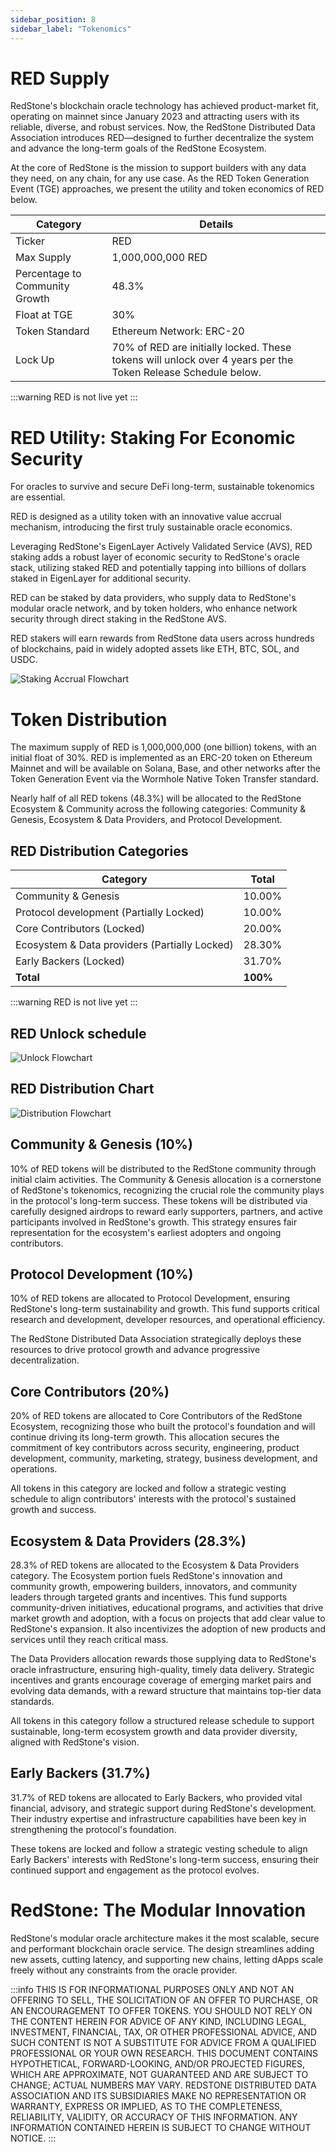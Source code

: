 ```yaml
---
sidebar_position: 8
sidebar_label: "Tokenomics"
---
```


# RED Supply

RedStone's blockchain oracle technology has achieved product-market fit, operating on mainnet since January 2023 and attracting users with its reliable, diverse, and robust services. Now, the RedStone Distributed Data Association introduces RED—designed to further decentralize the system and advance the long-term goals of the RedStone Ecosystem.

At the core of RedStone is the mission to support builders with any data they need, on any chain, for any use case. As the RED Token Generation Event (TGE) approaches, we present the utility and token economics of RED below.

| Category                       | Details                                                                                                      |
| ------------------------------ | ------------------------------------------------------------------------------------------------------------ |
| Ticker                         | RED                                                                                                          |
| Max Supply                     | 1,000,000,000 RED                                                                                            |
| Percentage to Community Growth | 48.3%                                                                                                        |
| Float at TGE                   | 30%                                                                                                          |
| Token Standard                 | Ethereum Network: ERC-20                                                                                     |
| Lock Up                        | 70% of RED are initially locked. These tokens will unlock over 4 years per the Token Release Schedule below. |

:::warning
RED is not live yet
:::

# RED Utility: Staking For Economic Security

For oracles to survive and secure DeFi long-term, sustainable tokenomics are essential.

RED is designed as a utility token with an innovative value accrual mechanism, introducing the first truly sustainable oracle economics.

Leveraging RedStone's EigenLayer Actively Validated Service (AVS), RED staking adds a robust layer of economic security to RedStone's oracle stack, utilizing staked RED and potentially tapping into billions of dollars staked in EigenLayer for additional security.

RED can be staked by data providers, who supply data to RedStone's modular oracle network, and by token holders, who enhance network security through direct staking in the RedStone AVS.

RED stakers will earn rewards from RedStone data users across hundreds of blockchains, paid in widely adopted assets like ETH, BTC, SOL, and USDC.

![Staking Accrual Flowchart](https://blog.redstone.finance/wp-content/uploads/2025/02/Staking-Accrual-Flowchart-v2.png)

# Token Distribution

The maximum supply of RED is 1,000,000,000 (one billion) tokens, with an initial float of 30%. RED is implemented as an ERC-20 token on Ethereum Mainnet and will be available on Solana, Base, and other networks after the Token Generation Event via the Wormhole Native Token Transfer standard.

Nearly half of all RED tokens (48.3%) will be allocated to the RedStone Ecosystem & Community across the following categories: Community & Genesis, Ecosystem & Data Providers, and Protocol Development.

## RED Distribution Categories

| Category                                      | Total    |
| --------------------------------------------- | -------- |
| Community & Genesis                           | 10.00%   |
| Protocol development (Partially Locked)       | 10.00%   |
| Core Contributors (Locked)                    | 20.00%   |
| Ecosystem & Data providers (Partially Locked) | 28.30%   |
| Early Backers (Locked)                        | 31.70%   |
| **Total**                                     | **100%** |

:::warning
RED is not live yet
:::

## RED Unlock schedule

![Unlock Flowchart](https://blog.redstone.finance/wp-content/uploads/2025/02/Token-Unlock-Schedule-v2.png)

## RED Distribution Chart

![Distribution Flowchart](https://blog.redstone.finance/wp-content/uploads/2025/02/Token-Distribution-Pie-Chart-1.png)

## Community & Genesis (10%)

10% of RED tokens will be distributed to the RedStone community through initial claim activities. The Community & Genesis allocation is a cornerstone of RedStone's tokenomics, recognizing the crucial role the community plays in the protocol's long-term success. These tokens will be distributed via carefully designed airdrops to reward early supporters, partners, and active participants involved in RedStone's growth. This strategy ensures fair representation for the ecosystem's earliest adopters and ongoing contributors.

## Protocol Development (10%)

10% of RED tokens are allocated to Protocol Development, ensuring RedStone's long-term sustainability and growth. This fund supports critical research and development, developer resources, and operational efficiency.

The RedStone Distributed Data Association strategically deploys these resources to drive protocol growth and advance progressive decentralization.

## Core Contributors (20%)

20% of RED tokens are allocated to Core Contributors of the RedStone Ecosystem, recognizing those who built the protocol's foundation and will continue driving its long-term growth. This allocation secures the commitment of key contributors across security, engineering, product development, community, marketing, strategy, business development, and operations.

All tokens in this category are locked and follow a strategic vesting schedule to align contributors' interests with the protocol's sustained growth and success.

## Ecosystem & Data Providers (28.3%)

28.3% of RED tokens are allocated to the Ecosystem & Data Providers category. The Ecosystem portion fuels RedStone's innovation and community growth, empowering builders, innovators, and community leaders through targeted grants and incentives. This fund supports community-driven initiatives, educational programs, and activities that drive market growth and adoption, with a focus on projects that add clear value to RedStone's expansion. It also incentivizes the adoption of new products and services until they reach critical mass.

The Data Providers allocation rewards those supplying data to RedStone's oracle infrastructure, ensuring high-quality, timely data delivery. Strategic incentives and grants encourage coverage of emerging market pairs and evolving data demands, with a reward structure that maintains top-tier data standards.

All tokens in this category follow a structured release schedule to support sustainable, long-term ecosystem growth and data provider diversity, aligned with RedStone's vision.

## Early Backers (31.7%)

31.7% of RED tokens are allocated to Early Backers, who provided vital financial, advisory, and strategic support during RedStone's development. Their industry expertise and infrastructure capabilities have been key in strengthening the protocol's foundation.

These tokens are locked and follow a strategic vesting schedule to align Early Backers' interests with RedStone's long-term success, ensuring their continued support and engagement as the protocol evolves.

# RedStone: The Modular Innovation

RedStone's modular oracle architecture makes it the most scalable, secure and performant blockchain oracle service. The design streamlines adding new assets, cutting latency, and supporting new chains, letting dApps scale freely without any constraints from the oracle provider.

:::info
THIS IS FOR INFORMATIONAL PURPOSES ONLY AND NOT AN OFFERING TO SELL, THE SOLICITATION OF AN OFFER TO PURCHASE, OR AN ENCOURAGEMENT TO OFFER TOKENS. YOU SHOULD NOT RELY ON THE CONTENT HEREIN FOR ADVICE OF ANY KIND, INCLUDING LEGAL, INVESTMENT, FINANCIAL, TAX, OR OTHER PROFESSIONAL ADVICE, AND SUCH CONTENT IS NOT A SUBSTITUTE FOR ADVICE FROM A QUALIFIED PROFESSIONAL OR YOUR OWN RESEARCH. THIS DOCUMENT CONTAINS HYPOTHETICAL, FORWARD-LOOKING, AND/OR PROJECTED FIGURES, WHICH ARE APPROXIMATE, NOT GUARANTEED AND ARE SUBJECT TO CHANGE; ACTUAL NUMBERS MAY VARY. REDSTONE DISTRIBUTED DATA ASSOCIATION AND ITS SUBSIDIARIES MAKE NO REPRESENTATION OR WARRANTY, EXPRESS OR IMPLIED, AS TO THE COMPLETENESS, RELIABILITY, VALIDITY, OR ACCURACY OF THIS INFORMATION. ANY INFORMATION CONTAINED HEREIN IS SUBJECT TO CHANGE WITHOUT NOTICE.
:::
